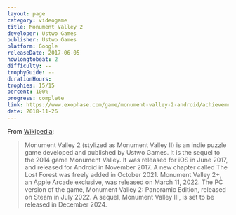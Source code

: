 ```yaml
---
layout: page
category: videogame
title: Monument Valley 2
developer: Ustwo Games
publisher: Ustwo Games
platform: Google
releaseDate: 2017-06-05
howlongtobeat: 2
difficulty: --
trophyGuide: --
durationHours:
trophies: 15/15
percent: 100%
progress: complete
link: https://www.exophase.com/game/monument-valley-2-android/achievements/#1644034
date: 2018-11-26
---
```


From [Wikipedia](https://en.wikipedia.org/wiki/Monument_Valley_2):

> Monument Valley 2 (stylized as Monument Valley II) is an indie puzzle game developed and published by Ustwo Games. It is the sequel to the 2014 game Monument Valley. It was released for iOS in June 2017, and released for Android in November 2017. A new chapter called The Lost Forest was freely added in October 2021. Monument Valley 2+, an Apple Arcade exclusive, was released on March 11, 2022. The PC version of the game, Monument Valley 2: Panoramic Edition, released on Steam in July 2022. A sequel, Monument Valley III, is set to be released in December 2024.
